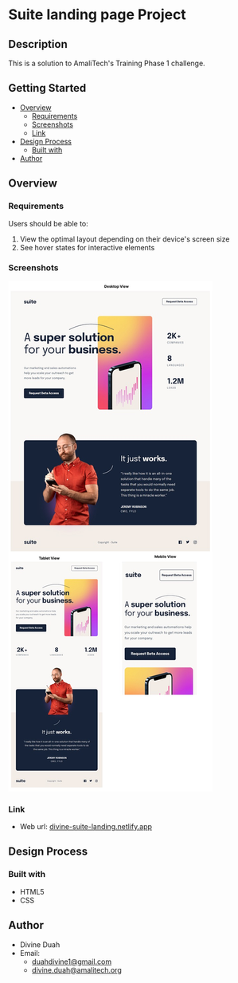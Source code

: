 # Suite landing page Project

## Description

This is a solution to AmaliTech's Training Phase 1 challenge.

## Getting Started
- [Overview](#overview)
    - [Requirements](#requirements)
    - [Screenshots](#screenshots)
    - [Link](#link)
- [Design Process](#design-process)
    - [Built with](#built-with)
- [Author](#author)

## Overview

### Requirements
Users should be able to:

1. View the optimal layout depending on their device's screen size
2. See hover states for interactive elements

### Screenshots

![](screenshots.jpg)

### Link
- Web url: [divine-suite-landing.netlify.app](https://divine-suite-landing.netlify.app/) 


## Design Process

### Built with
- HTML5 
- CSS 


## Author
- Divine Duah
- Email:
    - duahdivine1@gmail.com
    -  divine.duah@amalitech.org



